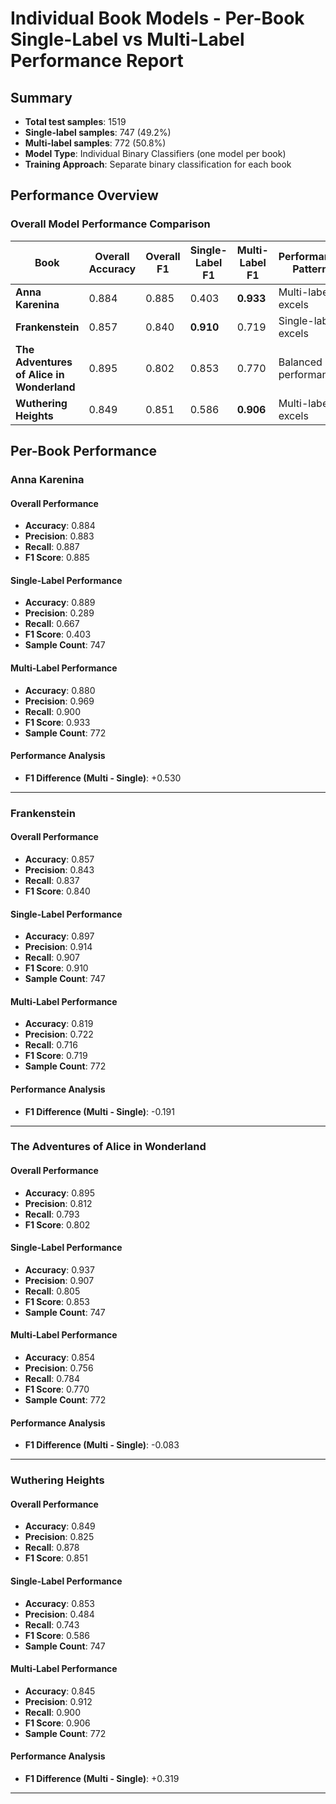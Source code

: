 # Individual Book Models - Per-Book Single-Label vs Multi-Label Performance Report

## Summary
- **Total test samples**: 1519
- **Single-label samples**: 747 (49.2%)
- **Multi-label samples**: 772 (50.8%)
- **Model Type**: Individual Binary Classifiers (one model per book)
- **Training Approach**: Separate binary classification for each book

## Performance Overview

### Overall Model Performance Comparison

| Book | Overall Accuracy | Overall F1 | Single-Label F1 | Multi-Label F1 | Performance Pattern |
|------|------------------|------------|-----------------|----------------|-------------------|
| **Anna Karenina** | 0.884 | 0.885 | 0.403 | **0.933** | Multi-label excels |
| **Frankenstein** | 0.857 | 0.840 | **0.910** | 0.719 | Single-label excels |
| **The Adventures of Alice in Wonderland** | 0.895 | 0.802 | 0.853 | 0.770 | Balanced performance |
| **Wuthering Heights** | 0.849 | 0.851 | 0.586 | **0.906** | Multi-label excels |
## Per-Book Performance

### Anna Karenina

#### Overall Performance
- **Accuracy**: 0.884
- **Precision**: 0.883
- **Recall**: 0.887
- **F1 Score**: 0.885

#### Single-Label Performance
- **Accuracy**: 0.889
- **Precision**: 0.289
- **Recall**: 0.667
- **F1 Score**: 0.403
- **Sample Count**: 747

#### Multi-Label Performance
- **Accuracy**: 0.880
- **Precision**: 0.969
- **Recall**: 0.900
- **F1 Score**: 0.933
- **Sample Count**: 772

#### Performance Analysis
- **F1 Difference (Multi - Single)**: +0.530
---

### Frankenstein

#### Overall Performance
- **Accuracy**: 0.857
- **Precision**: 0.843
- **Recall**: 0.837
- **F1 Score**: 0.840

#### Single-Label Performance
- **Accuracy**: 0.897
- **Precision**: 0.914
- **Recall**: 0.907
- **F1 Score**: 0.910
- **Sample Count**: 747

#### Multi-Label Performance
- **Accuracy**: 0.819
- **Precision**: 0.722
- **Recall**: 0.716
- **F1 Score**: 0.719
- **Sample Count**: 772

#### Performance Analysis
- **F1 Difference (Multi - Single)**: -0.191
---

### The Adventures of Alice in Wonderland

#### Overall Performance
- **Accuracy**: 0.895
- **Precision**: 0.812
- **Recall**: 0.793
- **F1 Score**: 0.802

#### Single-Label Performance
- **Accuracy**: 0.937
- **Precision**: 0.907
- **Recall**: 0.805
- **F1 Score**: 0.853
- **Sample Count**: 747

#### Multi-Label Performance
- **Accuracy**: 0.854
- **Precision**: 0.756
- **Recall**: 0.784
- **F1 Score**: 0.770
- **Sample Count**: 772

#### Performance Analysis
- **F1 Difference (Multi - Single)**: -0.083
---

### Wuthering Heights

#### Overall Performance
- **Accuracy**: 0.849
- **Precision**: 0.825
- **Recall**: 0.878
- **F1 Score**: 0.851

#### Single-Label Performance
- **Accuracy**: 0.853
- **Precision**: 0.484
- **Recall**: 0.743
- **F1 Score**: 0.586
- **Sample Count**: 747

#### Multi-Label Performance
- **Accuracy**: 0.845
- **Precision**: 0.912
- **Recall**: 0.900
- **F1 Score**: 0.906
- **Sample Count**: 772

#### Performance Analysis
- **F1 Difference (Multi - Single)**: +0.319
---

